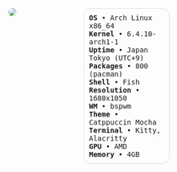 <img align="left" src="https://github.com/ashtrath.png" style="border-radius: 15px;">

<div style="border: 1px solid #ddd; border-radius: 15px; padding: 10px; margin-left: 150px; max-width: 150px;">
  <samp>
    <b>OS</b>         • Arch Linux x86_64<br>
    <b>Kernel</b>     • 6.4.10-arch1-1<br>
    <b>Uptime</b>     • Japan Tokyo (UTC+9)<br>
    <b>Packages</b>   • 800 (pacman)<br>
    <b>Shell</b>      • Fish<br>
    <b>Resolution</b> • 1680x1050<br>
    <b>WM</b>         • bspwm<br>
    <b>Theme</b>      • Catppuccin Mocha<br>
    <b>Terminal</b>   • Kitty, Alacritty<br>
    <b>GPU</b>        • AMD<br>
    <b>Memory</b>     • 4GB<br>
  </samp>
</div>